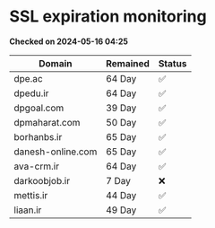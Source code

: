 # SSL expiration monitoring

**Checked on 2024-05-16 04:25**

| Domain | Remained | Status       |
|--------|----------|--------------|
| dpe.ac     | 64 Day   | ✅ |
| dpedu.ir     | 64 Day   | ✅ |
| dpgoal.com     | 39 Day   | ✅ |
| dpmaharat.com     | 50 Day   | ✅ |
| borhanbs.ir     | 65 Day   | ✅ |
| danesh-online.com     | 65 Day   | ✅ |
| ava-crm.ir     | 64 Day   | ✅ |
| darkoobjob.ir     | 7 Day   | ❌ |
| mettis.ir     | 44 Day   | ✅ |
| liaan.ir     | 49 Day   | ✅ |
